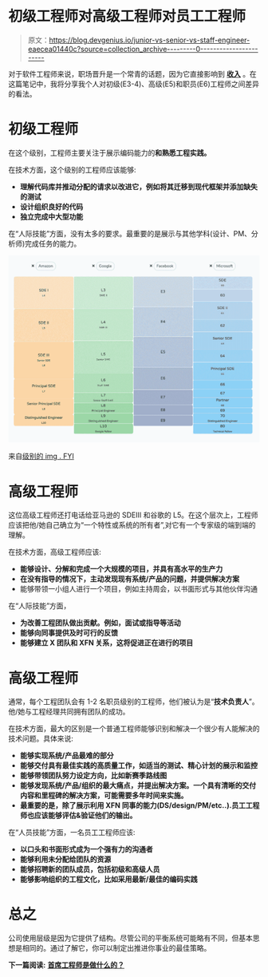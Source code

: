 # 初级工程师对高级工程师对员工工程师

> 原文：<https://blog.devgenius.io/junior-vs-senior-vs-staff-engineer-eaecea01440c?source=collection_archive---------0----------------------->

对于软件工程师来说，职场晋升是一个常青的话题，因为它直接影响到 [**收入**](https://www.levels.fyi/?compare=Amazon,Google,Facebook,Microsoft&track=Software%20Engineer) 。在这篇笔记中，我将分享我个人对初级(E3-4)、高级(E5)和职员(E6)工程师之间差异的看法。

# 初级工程师

在这个级别，工程师主要关注于展示编码能力的**和熟悉工程实践。**

在技术方面，这个级别的工程师应该能够:

*   **理解代码库并推动分配的请求以改进它，例如将其迁移到现代框架并添加缺失的测试**
*   **设计组织良好的代码**
*   **独立完成中大型功能**

在“人际技能”方面，没有太多的要求。最重要的是展示与其他学科(设计、PM、分析师)完成任务的能力。

![](img/49d67e9accf1fb4736a53908fb6dd7bf.png)

来自[级别的 img . FYI](https://www.levels.fyi)

# 高级工程师

这位高级工程师还打电话给亚马逊的 SDEIII 和谷歌的 L5。在这个层次上，工程师应该把他/她自己确立为“一个特性或系统的所有者”,对它有一个专家级的端到端的理解。

在技术方面，高级工程师应该:

*   **能够设计、分解和完成一个大规模的项目，并具有高水平的生产力**
*   **在没有指导的情况下，主动发现现有系统/产品的问题，并提供解决方案**
*   能够带领一小组人进行一个项目，例如主持周会，以书面形式与其他伙伴沟通

在“人际技能”方面，

*   **为改善工程团队做出贡献。例如，面试或指导等活动**
*   **能够向同事提供及时可行的反馈**
*   **能够建立 X 团队和 XFN 关系，这将促进正在进行的项目**

# 高级工程师

通常，每个工程团队会有 1-2 名职员级别的工程师，他们被认为是“**技术负责人**”。他/她与工程经理共同拥有团队的成功。

在技术方面，最大的区别是一个普通工程师能够识别和解决一个很少有人能解决的技术问题。具体来说:

*   **能够实现系统/产品最难的部分**
*   **能够交付具有最佳实践的高质量工作，如适当的测试、精心计划的展示和监控**
*   **能够带领团队努力设定方向，比如新赛季路线图**
*   **能够发现系统/产品/组织的最大痛点，并提出解决方案。一个具有清晰的交付内容和里程碑的解决方案，可能需要多年时间来实施。**
*   **最重要的是，除了展示利用 XFN 同事的能力(DS/design/PM/etc..).员工工程师也应该能够评估&验证他们的输出。**

在“人员技能”方面，一名员工工程师应该:

*   **以口头和书面形式成为一个强有力的沟通者**
*   **能够利用未分配给团队的资源**
*   **能够招聘新的团队成员，包括初级和高级人员**
*   **能够影响组织的工程文化，比如采用最新/最佳的编码实践**

# 总之

公司使用层级是因为它提供了结构。尽管公司的平衡系统可能略有不同，但基本思想是相同的。通过了解它，你可以制定出推进你事业的最佳策略。

**下一篇阅读:** [**首席工程师是做什么的？**](https://bobi-pu.medium.com/what-does-a-principal-engineer-do-2e6af918ff28)